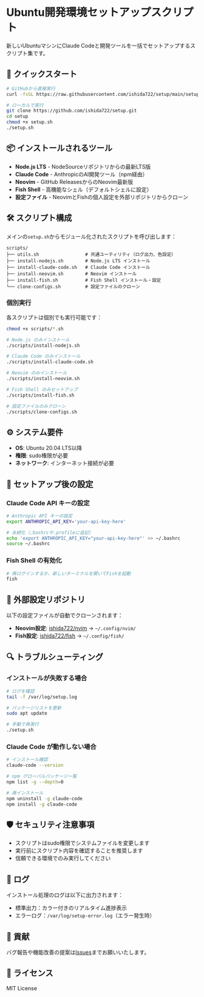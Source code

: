 # Ubuntu開発環境セットアップスクリプト

新しいUbuntuマシンにClaude Codeと開発ツールを一括でセットアップするスクリプト集です。

## 🚀 クイックスタート

```bash
# GitHubから直接実行
curl -fsSL https://raw.githubusercontent.com/ishida722/setup/main/setup.sh | bash

# ローカルで実行
git clone https://github.com/ishida722/setup.git
cd setup
chmod +x setup.sh
./setup.sh
```

## 📦 インストールされるツール

- **Node.js LTS** - NodeSourceリポジトリからの最新LTS版
- **Claude Code** - AnthropicのAI開発ツール（npm経由）
- **Neovim** - GitHub ReleasesからのNeovim最新版
- **Fish Shell** - 高機能なシェル（デフォルトシェルに設定）
- **設定ファイル** - NeovimとFishの個人設定を外部リポジトリからクローン

## 🛠️ スクリプト構成

メインの`setup.sh`からモジュール化されたスクリプトを呼び出します：

```
scripts/
├── utils.sh                 # 共通ユーティリティ（ログ出力、色設定）
├── install-nodejs.sh        # Node.js LTS インストール
├── install-claude-code.sh   # Claude Code インストール
├── install-neovim.sh        # Neovim インストール
├── install-fish.sh          # Fish Shell インストール・設定
└── clone-configs.sh         # 設定ファイルのクローン
```

### 個別実行

各スクリプトは個別でも実行可能です：

```bash
chmod +x scripts/*.sh

# Node.js のみインストール
./scripts/install-nodejs.sh

# Claude Code のみインストール
./scripts/install-claude-code.sh

# Neovim のみインストール
./scripts/install-neovim.sh

# Fish Shell のみセットアップ
./scripts/install-fish.sh

# 設定ファイルのみクローン
./scripts/clone-configs.sh
```

## ⚙️ システム要件

- **OS**: Ubuntu 20.04 LTS以降
- **権限**: sudo権限が必要
- **ネットワーク**: インターネット接続が必要

## 🔧 セットアップ後の設定

### Claude Code API キーの設定

```bash
# Anthropic API キーの設定
export ANTHROPIC_API_KEY='your-api-key-here'

# 永続化（.bashrcや.profileに追記）
echo 'export ANTHROPIC_API_KEY="your-api-key-here"' >> ~/.bashrc
source ~/.bashrc
```

### Fish Shell の有効化

```bash
# 再ログインするか、新しいターミナルを開いてFishを起動
fish
```

## 📁 外部設定リポジトリ

以下の設定ファイルが自動でクローンされます：

- **Neovim設定**: [ishida722/nvim](https://github.com/ishida722/nvim) → `~/.config/nvim/`
- **Fish設定**: [ishida722/fish](https://github.com/ishida722/fish) → `~/.config/fish/`

## 🔍 トラブルシューティング

### インストールが失敗する場合

```bash
# ログを確認
tail -f /var/log/setup.log

# パッケージリストを更新
sudo apt update

# 手動で再実行
./setup.sh
```

### Claude Code が動作しない場合

```bash
# インストール確認
claude-code --version

# npm グローバルパッケージ一覧
npm list -g --depth=0

# 再インストール
npm uninstall -g claude-code
npm install -g claude-code
```

## 🛡️ セキュリティ注意事項

- スクリプトはsudo権限でシステムファイルを変更します
- 実行前にスクリプト内容を確認することを推奨します
- 信頼できる環境でのみ実行してください

## 📝 ログ

インストール処理のログは以下に出力されます：
- 標準出力：カラー付きのリアルタイム進捗表示
- エラーログ：`/var/log/setup-error.log`（エラー発生時）

## 🤝 貢献

バグ報告や機能改善の提案は[Issues](https://github.com/ishida722/setup/issues)までお願いいたします。

## 📄 ライセンス

MIT License
